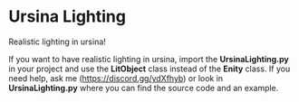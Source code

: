 # Ursina Lighting
Realistic lighting in ursina!

If you want to have realistic lighting in ursina, import the **UrsinaLighting.py** in your project and use the **LitObject** class instead of the **Enity** class.
If you need help, ask me (https://discord.gg/ydXfhyb) or look in **UrsinaLighting.py** where you can find the source code and an example.
